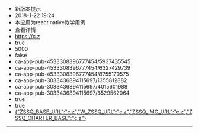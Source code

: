 - 新版本提示
- 2018-1-22 19:24
- 本应用为react native教学用例
- 查看详情
- https://c.z
- true
- 5000
- false
- ca-app-pub-4533308396777454/5937435545
- ca-app-pub-4533308396777454/6327429739
- ca-app-pub-4533308396777454/8755170575
- ca-app-pub-3033436894115697/1355812882
- ca-app-pub-3033436894115697/4015601988
- ca-app-pub-3033436894115697/8529562064
- true
- true
-  [{"ZSSQ_BASE_URL":"c.z","W_ZSSQ_URL":"c.z","ZSSQ_IMG_URL":"c.z","ZSSQ_CHARTER_BASE":"c.z"}](http://www.b)
---
